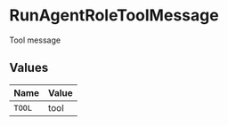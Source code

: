 # RunAgentRoleToolMessage

Tool message


## Values

| Name   | Value  |
| ------ | ------ |
| `TOOL` | tool   |